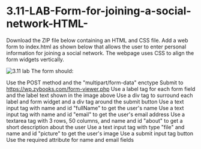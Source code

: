 # 3.11-LAB-Form-for-joining-a-social-network-HTML-
Download the ZIP file below containing an HTML and CSS file. Add a web form to index.html as shown below that allows the user to enter personal information for joining a social network. The webpage uses CSS to align the form widgets vertically.

<img src="https://static-resources.zybooks.com/static/zyLab/join_social_network.png" alt="3.11 lab">
The form should:

Use the POST method and the "multipart/form-data" enctype
Submit to https://wp.zybooks.com/form-viewer.php
Use a label tag for each form field and the label text shown in the image above
Use a div tag to surround each label and form widget and a div tag around the submit button
Use a text input tag with name and id "fullName" to get the user's name
Use a text input tag with name and id "email" to get the user's email address
Use a textarea tag with 3 rows, 50 columns, and name and id "about" to get a short description about the user
Use a text input tag with type "file" and name and id "picture" to get the user's image
Use a submit input tag button
Use the required attribute for name and email fields
